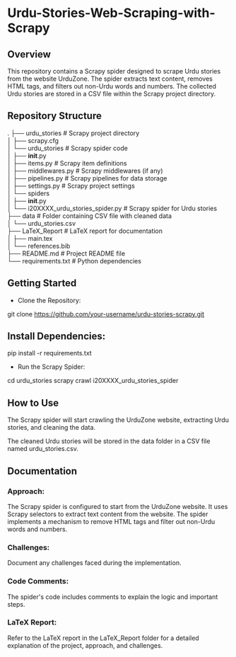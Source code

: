 # Urdu-Stories-Web-Scraping-with-Scrapy
## Overview
This repository contains a Scrapy spider designed to scrape Urdu stories from the website UrduZone. The spider extracts text content, removes HTML tags, and filters out non-Urdu words and numbers. The collected Urdu stories are stored in a CSV file within the Scrapy project directory.

## Repository Structure
.
├── urdu_stories             # Scrapy project directory  
│   ├── scrapy.cfg  
│   └── urdu_stories         # Scrapy spider code  
│       ├── __init__.py  
│       ├── items.py         # Scrapy item definitions  
│       ├── middlewares.py   # Scrapy middlewares (if any)  
│       ├── pipelines.py     # Scrapy pipelines for data storage  
│       ├── settings.py      # Scrapy project settings  
│       └── spiders  
│           ├── __init__.py  
│           └── i20XXXX_urdu_stories_spider.py   # Scrapy spider for Urdu stories  
├── data                      # Folder containing CSV file with cleaned data  
│   └── urdu_stories.csv  
├── LaTeX_Report              # LaTeX report for documentation  
│   ├── main.tex  
│   └── references.bib  
├── README.md                 # Project README file  
└── requirements.txt          # Python dependencies  

## Getting Started
* Clone the Repository:

git clone https://github.com/your-username/urdu-stories-scrapy.git
## Install Dependencies:

pip install -r requirements.txt
* Run the Scrapy Spider:

cd urdu_stories
scrapy crawl i20XXXX_urdu_stories_spider
## How to Use
The Scrapy spider will start crawling the UrduZone website, extracting Urdu stories, and cleaning the data.

The cleaned Urdu stories will be stored in the data folder in a CSV file named urdu_stories.csv.

## Documentation
### Approach:

The Scrapy spider is configured to start from the UrduZone website.
It uses Scrapy selectors to extract text content from the website.
The spider implements a mechanism to remove HTML tags and filter out non-Urdu words and numbers.
### Challenges:

Document any challenges faced during the implementation.
### Code Comments:

The spider's code includes comments to explain the logic and important steps.
### LaTeX Report:

Refer to the LaTeX report in the LaTeX_Report folder for a detailed explanation of the project, approach, and challenges.
